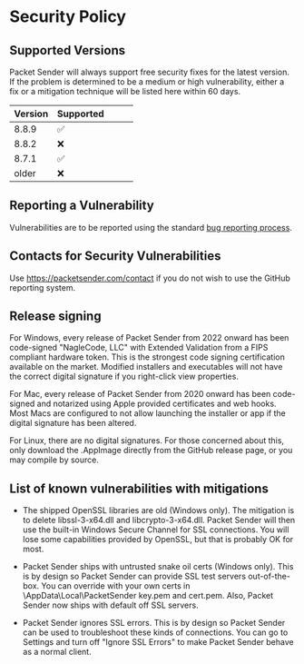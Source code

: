 # Security Policy

## Supported Versions

Packet Sender will always support free security fixes for the latest version. If the problem is determined to be a medium or high vulnerability, either a fix or a mitigation technique will be listed here within 60 days. 


| Version | Supported          |
| ------- | ------------------ |
| 8.8.9   | :white_check_mark: |
| 8.8.2   | :x: |
| 8.7.1   | :white_check_mark: |
| older   | :x: |


## Reporting a Vulnerability

Vulnerabilities are to be reported using the standard [bug reporting process](/dannagle/PacketSender/issues/new/choose). 


## Contacts for Security Vulnerabilities

Use https://packetsender.com/contact if you do not wish to use the GitHub reporting system.


## Release signing

For Windows, every release of Packet Sender from 2022 onward has been code-signed "NagleCode, LLC" with Extended Validation from a FIPS compliant hardware token. This is the strongest code signing certification available on the market. Modified installers and executables will not have the correct digital signature if you right-click view properties. 

For Mac, every release of Packet Sender from 2020 onward has been code-signed and notarized using Apple provided certificates and web hooks. Most Macs are configured to not allow launching the installer or app if the digital signature has been altered.

For Linux, there are no digital signatures. For those concerned about this, only download the .AppImage directly from the GitHub release page, or you may compile by source. 


## List of known vulnerabilities with mitigations

- The shipped OpenSSL libraries are old (Windows only).
The mitigation is to delete libssl-3-x64.dll and libcrypto-3-x64.dll. Packet Sender will then use the built-in Windows Secure Channel for SSL connections. You will lose some capabilities provided by OpenSSL, but that is probably OK for most. 

- Packet Sender ships with untrusted snake oil certs (Windows only). 
This is by design so Packet Sender can provide SSL test servers out-of-the-box. You can override with your own certs in \AppData\Local\PacketSender key.pem and cert.pem. Also, Packet Sender now ships with default off SSL servers.

- Packet Sender ignores SSL errors.
This is by design so Packet Sender can be used to troubleshoot these kinds of connections. You can go to Settings and turn off "Ignore SSL Errors" to make Packet Sender behave as a normal client. 


